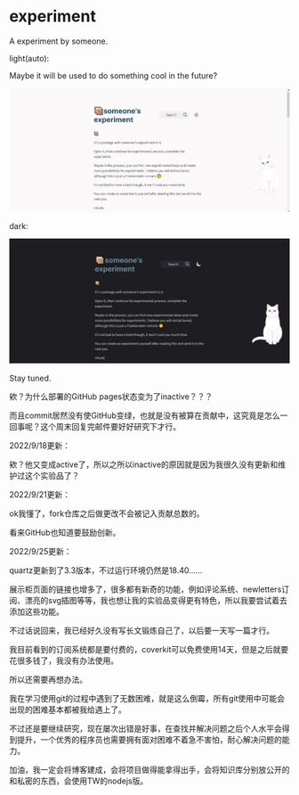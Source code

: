 # experiment

A experiment by someone. 

light(auto):

Maybe it will be used to do something cool in the future?

![experiment](https://github.com/fcjz/experiment/blob/hugo/experiment.png)

dark:

![dark](https://github.com/fcjz/experiment/blob/hugo/%E5%B1%8F%E5%B9%95%E6%88%AA%E5%9B%BE%202022-09-16%20225349.jpg)

Stay tuned.

欸？为什么部署的GitHub pages状态变为了inactive？？？

而且commit居然没有使GitHub变绿，也就是没有被算在贡献中，这究竟是怎么一回事呢？这个周末回复完邮件要好好研究下才行。

2022/9/18更新：

欸？他又变成active了，所以之所以inactive的原因就是因为我很久没有更新和维护过这个实验品了？

2022/9/21更新：

ok我懂了，fork仓库之后做更改不会被记入贡献总数的。

看来GitHub也知道要鼓励创新。

2022/9/25更新：

quartz更新到了3.3版本，不过运行环境仍然是18.40……

展示柜页面的链接也增多了，很多都有新奇的功能，例如评论系统、newletters订阅、漂亮的svg插图等等，我也想让我的实验品变得更有特色，所以我要尝试着去添加这些功能。

不过话说回来，我已经好久没有写长文锻炼自己了，以后要一天写一篇才行。

我目前看到的订阅系统都是要付费的，coverkit可以免费使用14天，但是之后就要花很多钱了，我没有办法使用。

所以还需要再想办法。

我在学习使用git的过程中遇到了无数困难，就是这么倒霉，所有git使用中可能会出现的困难基本都被我给遇上了。

不过还是要继续研究，现在屡次出错是好事，在查找并解决问题之后个人水平会得到提升，一个优秀的程序员也需要拥有面对困难不着急不害怕，耐心解决问题的能力。

加油，我一定会将博客建成，会将项目做得能拿得出手，会将知识库分别放公开的和私密的东西，会使用TW的nodejs版。
